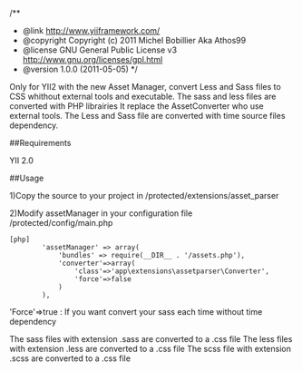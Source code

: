 /**
 * @link http://www.yiiframework.com/
 * @copyright Copyright (c) 2011 Michel Bobillier Aka Athos99
 * @license GNU General Public License v3 http://www.gnu.org/licenses/gpl.html
 * @version 1.0.0 (2011-05-05)
 */


Only for YII2 with the new Asset Manager, convert Less and Sass files to CSS whithout external tools and executable. The sass and less files are converted with PHP librairies
It replace the AssetConverter who use external tools.
The Less and Sass file are converted with time source files dependency.

##Requirements

YII 2.0

##Usage

1)Copy the source to your project in /protected/extensions/asset_parser

2)Modify assetManager in your configuration file /protected/config/main.php


~~~
[php]
        'assetManager' => array(
            'bundles' => require(__DIR__ . '/assets.php'),
            'converter'=>array(
                'class'=>'app\extensions\assetparser\Converter',
                'force'=>false
            )
        ),
~~~

'Force'=>true : If you want convert your sass each time without time dependency

The sass files with extension .sass are converted to a .css file
The less files with extension .less are converted to a .css file
The scss file with extension .scss are converted to a .css file



